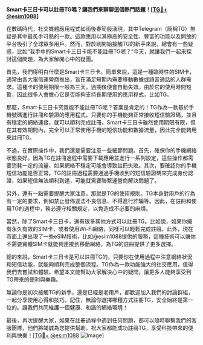 **Smart卡三日卡可以註冊TG嗎？讓我們來聊聊這個熱門話題！[[TG💪+ @esim1088](https://t.me/s/esim1088)]**

在數碼時代，社交媒體應用程式如雨後春筍般湧現，其中Telegram（簡稱TG）無疑是其中最炙手可熱的一款。這款應用以其極高的安全性、豐富的功能以及開放的平台吸引了全球眾多用戶。然而，對於剛開始接觸TG的新手來說，總會有一些疑惑，比如“我手中的Smart卡三日卡能不能註冊TG呢？”今天，就讓我們一起來探討這個問題，為大家解開心中的疑團。

首先，我們得明白什麼是Smart卡三日卡。簡單來說，這是一種臨時性的SIM卡，通常由各大電信運營商推出，旨在滿足短期內需要移動數據或語音通話的人群需求。這種卡的使用期限一般為三天，過期後便會自動失效。由於它的使用時間短暫，因此很多人會擔心它是否能夠支持長期使用的應用程式，比如TG。

那麼，Smart卡三日卡究竟能不能註冊TG呢？答案是肯定的！TG作為一款基於手機號碼進行註冊和驗證的應用程式，只要你的手機能夠正常接收短信驗證碼，並且有穩定的網絡連接，就可以順利完成註冊。Smart卡三日卡雖然使用期限有限，但在其有效期間內，完全可以正常使用手機的短信功能和數據流量，因此完全能夠用來註冊TG。

不過，在實際操作中，我們還是需要注意一些細節問題。首先，確保你的手機網絡狀態良好。因為TG在註冊過程中需要下載應用並進行一系列設定，這些操作都需要消耗一定的流量，如果網絡不穩定可能會導致註冊失敗。其次，要確認你的手機短信功能是否正常。TG的註冊過程需要通過手機收到的短信驗證碼來完成身份認證，如果短信無法順利到達，可能就需要聯繫運營商解決問題了。

另外，還有一點需要提醒大家注意，那就是TG的使用規則。TG本身對用戶的行為有一定的要求，例如禁止發佈違法不良信息、不得進行詐騙等。因此，在註冊和使用TG的過程中，務必遵守相關規定，以免造成不必要的麻煩。

當然，除了Smart卡三日卡，還有很多其他方式可以註冊TG。比如說，如果你擁有永久有效的SIM卡，或者使用Wi-Fi網絡，同樣可以輕鬆完成註冊。此外，現在市面上還出現了一些eSIM技術，比如@esim1088提供的服務，這種技術可以讓你不需要實體SIM卡就能夠連接到移動網絡，為TG的註冊提供了更多選擇。

總的來說，Smart卡三日卡是可以註冊TG的，只要你在使用過程中注意網絡狀況和短信功能，就能夠順利完成整個流程。TG作為一款功能強大的社交應用，值得我們去嘗試和體驗。希望本文能幫助大家解決心中的疑問，讓更多人能夠享受到TG帶來的便利與樂趣。

無論你是初次接觸TG的新手，還是已經是老用戶，都歡迎加入我們的討論群組，一起分享使用心得和技巧。記住，無論你選擇哪種方式註冊TG，安全始終是第一位的。讓我們共同維護一個健康、和諧的網絡環境！

最後，再次提醒大家，如果在註冊過程中遇到任何問題，都可以隨時聯繫我們的客服團隊，他們將竭誠為您提供幫助。祝大家都能成功註冊TG，享受科技帶來的便利與快樂！[[TG💪+ @esim1088](https://t.me/s/esim1088) ![Image](https://i.postimg.cc/4NQfJmqS/Snipaste-2025-05-13-00-14-12.png)]